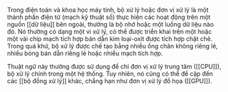 Trong điện toán và khoa học máy tính, bộ xử lý hoặc đơn vị xử lý là một thành phần điện tử (mạch kỹ thuật số) thực hiện các hoạt động trên một nguồn [[dữ liệu]] bên ngoài, thường là bộ nhớ hoặc một luồng dữ liệu nào đó. Nó thường có dạng một vi xử lý, có thể được triển khai trên một hoặc một vài chip mạch tích hợp bán dẫn kim loại-oxit được tích hợp chặt chẽ. Trong quá khứ, bộ xử lý được chế tạo bằng nhiều ống chân không riêng lẻ, nhiều bóng bán dẫn riêng lẻ hoặc nhiều mạch tích hợp.

Thuật ngữ này thường được sử dụng để chỉ đơn vị xử lý trung tâm ([[CPU]]), bộ xử lý chính trong một hệ thống. Tuy nhiên, nó cũng có thể đề cập đến các [[bộ đồng xử lý]] khác, chẳng hạn như đơn vị xử lý đồ họa ([[GPU]]).